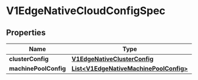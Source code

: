 # V1EdgeNativeCloudConfigSpec

## Properties
Name | Type | Description | Notes
------------ | ------------- | ------------- | -------------
**clusterConfig** | [**V1EdgeNativeClusterConfig**](V1EdgeNativeClusterConfig.md) |  | 
**machinePoolConfig** | [**List&lt;V1EdgeNativeMachinePoolConfig&gt;**](V1EdgeNativeMachinePoolConfig.md) |  | 
